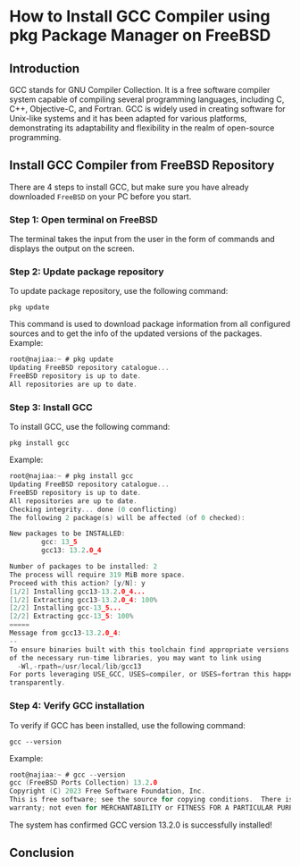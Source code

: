 # How to Install GCC Compiler using pkg Package Manager on FreeBSD

## Introduction
GCC stands for GNU Compiler Collection. It is a free software compiler system capable of compiling several programming languages, 
including C, C++, Objective-C, and Fortran. GCC is widely used in creating software for Unix-like systems and it has been adapted for various platforms, 
demonstrating its adaptability and flexibility in the realm of open-source programming.

## Install GCC Compiler from FreeBSD Repository
There are 4 steps to install GCC, but make sure you have already downloaded `FreeBSD` on your PC before you start.

### Step 1: Open terminal on FreeBSD
The terminal takes the input from the user in the form of commands and displays the output on the screen. 

### Step 2: Update package repository
To update package repository, use the following command:
  ```
  pkg update
  ```
This command is used to download package information from all configured sources and to get the info of the updated versions of the packages. Example:
```c
root@najiaa:~ # pkg update
Updating FreeBSD repository catalogue...
FreeBSD repository is up to date.
All repositories are up to date.
```

### Step 3: Install GCC 
To install GCC, use the following command:
  ```
  pkg install gcc
  ```

Example:
```c
root@najiaa:~ # pkg install gcc
Updating FreeBSD repository catalogue...
FreeBSD repository is up to date.
All repositories are up to date.
Checking integrity... done (0 conflicting)
The following 2 package(s) will be affected (of 0 checked):

New packages to be INSTALLED:
        gcc: 13_5
        gcc13: 13.2.0_4

Number of packages to be installed: 2
The process will require 319 MiB more space.
Proceed with this action? [y/N]: y
[1/2] Installing gcc13-13.2.0_4...
[1/2] Extracting gcc13-13.2.0_4: 100%
[2/2] Installing gcc-13_5...
[2/2] Extracting gcc-13_5: 100%
=====
Message from gcc13-13.2.0_4:
--
To ensure binaries built with this toolchain find appropriate versions
of the necessary run-time libraries, you may want to link using
  -Wl,-rpath=/usr/local/lib/gcc13
For ports leveraging USE_GCC, USES=compiler, or USES=fortran this happens
transparently.
```

### Step 4: Verify GCC installation
To verify if GCC has been installed, use the following command:
  ```
  gcc --version
  ```

Example:
```c
root@najiaa:~ # gcc --version
gcc (FreeBSD Ports Collection) 13.2.0
Copyright (C) 2023 Free Software Foundation, Inc.
This is free software; see the source for copying conditions.  There is NO
warranty; not even for MERCHANTABILITY or FITNESS FOR A PARTICULAR PURPOSE.
```
The system has confirmed GCC version 13.2.0 is successfully installed!

## Conclusion
